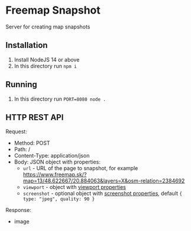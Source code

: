 # Freemap Snapshot

Server for creating map snapshots

## Installation

1. Install NodeJS 14 or above
1. In this directory run `npm i`

## Running

1. In this directory run `PORT=8080 node .`

## HTTP REST API

Request:

- Method: POST
- Path: /
- Content-Type: application/json
- Body: JSON object with properties:
  - `url` - URL of the page to snapshot, for example https://www.freemap.sk/?map=13/48.622667/20.884063&layers=X&osm-relation=2384692
  - `viewport` - object with [viewport properties](https://puppeteer.github.io/puppeteer/docs/puppeteer.viewport)
  - `screenshot` - optional object with [screenshot properties](https://puppeteer.github.io/puppeteer/docs/puppeteer.screenshotoptions), default `{ type: "jpeg", quality: 90 }`

Response:

- image

